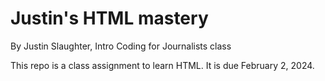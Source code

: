 # Justin's HTML mastery

By Justin Slaughter, Intro Coding for Journalists class

This repo is a class assignment to learn HTML. It is due February 2, 2024.

